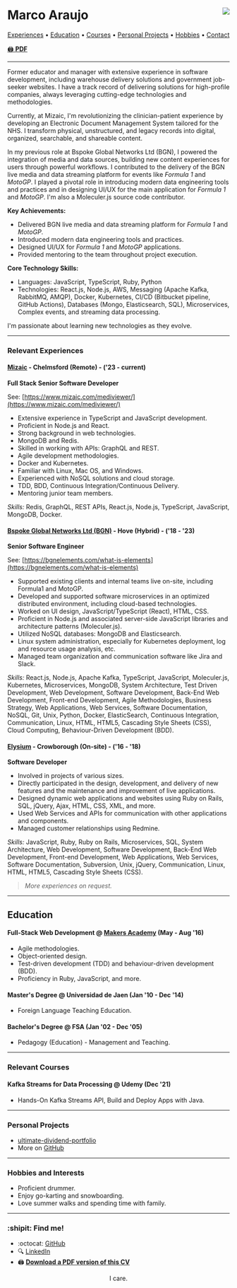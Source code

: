 # Marco Araujo <a href="https://www.codewars.com/users/srMarquinho"><img align="right" src="https://www.codewars.com/users/srMarquinho/badges/micro"></a>

<p align="center">
  <a href="#experience">Experiences</a>
  &bull;
  <a href="#education">Education</a>
  &bull;
  <a href="#courses">Courses</a>
  &bull;
  <a href="#projects">Personal Projects</a>
  &bull;
  <a href="#hobbies">Hobbies</a>
  &bull;
  <a href="#contact">Contact</a>
</p>

[:printer: **PDF**](https://drive.google.com/file/d/1c2b-nEEdHw8bjUmuke9aR20GeP3xekyp/view?usp=sharing)

---

Former educator and manager with extensive experience in software development, including warehouse delivery solutions and government job-seeker websites. I have a track record of delivering solutions for high-profile companies, always leveraging cutting-edge technologies and methodologies.

Currently, at Mizaic, I'm revolutionizing the clinician-patient experience by developing an Electronic Document Management System tailored for the NHS. I transform physical, unstructured, and legacy records into digital, organized, searchable, and shareable content.

In my previous role at Bspoke Global Networks Ltd (BGN), I powered the integration of media and data sources, building new content experiences for users through powerful workflows. I contributed to the delivery of the BGN live media and data streaming platform for events like *Formula 1* and *MotoGP*. I played a pivotal role in introducing modern data engineering tools and practices and in designing UI/UX for the main application for *Formula 1* and *MotoGP*. I'm also a Moleculer.js source code contributor.

**Key Achievements:**

- Delivered BGN live media and data streaming platform for *Formula 1* and *MotoGP*.
- Introduced modern data engineering tools and practices.
- Designed UI/UX for *Formula 1* and *MotoGP* applications.
- Provided mentoring to the team throughout project execution.

**Core Technology Skills:**

- Languages: JavaScript, TypeScript, Ruby, Python
- Technologies: React.js, Node.js, AWS, Messaging (Apache Kafka, RabbitMQ, AMQP), Docker, Kubernetes, CI/CD (Bitbucket pipeline, GitHub Actions), Databases (Mongo, Elasticsearch, SQL), Microservices, Complex events, and streaming data processing.

I'm passionate about learning new technologies as they evolve.

---

### <a name="experience"></a>Relevant Experiences

#### [Mizaic](https://www.mizaic.com/) - Chelmsford (Remote) - ('23 - current)

**Full Stack Senior Software Developer**

See: [https://www.mizaic.com/mediviewer/](https://www.mizaic.com/mediviewer/)

- Extensive experience in TypeScript and JavaScript development.
- Proficient in Node.js and React.
- Strong background in web technologies.
- MongoDB and Redis.
- Skilled in working with APIs: GraphQL and REST.
- Agile development methodologies.
- Docker and Kubernetes.
- Familiar with Linux, Mac OS, and Windows.
- Experienced with NoSQL solutions and cloud storage.
- TDD, BDD, Continuous Integration/Continuous Delivery.
- Mentoring junior team members.

*Skills:* Redis, GraphQL, REST APIs, React.js, Node.js, TypeScript, JavaScript, MongoDB, Docker.

#### [Bspoke Global Networks Ltd (BGN)](http://bgnevents.com/) - Hove (Hybrid) - ('18 - '23)

**Senior Software Engineer**

See: [https://bgnelements.com/what-is-elements](https://bgnelements.com/what-is-elements)

- Supported existing clients and internal teams live on-site, including Formula1 and MotoGP.
- Developed and supported software microservices in an optimized distributed environment, including cloud-based technologies.
- Worked on UI design, JavaScript/TypeScript (React), HTML, CSS.
- Proficient in Node.js and associated server-side JavaScript libraries and architecture patterns (Moleculer.js).
- Utilized NoSQL databases: MongoDB and Elasticsearch.
- Linux system administration, especially for Kubernetes deployment, log and resource usage analysis, etc.
- Managed team organization and communication software like Jira and Slack.

*Skills:* React.js, Node.js, Apache Kafka, TypeScript, JavaScript, Moleculer.js, Kubernetes, Microservices, MongoDB, System Architecture, Test Driven Development, Web Development, Software Development, Back-End Web Development, Front-end Development, Agile Methodologies, Business Strategy, Web Applications, Web Services, Software Documentation, NoSQL, Git, Unix, Python, Docker, ElasticSearch, Continuous Integration, Communication, Linux, HTML, HTML5, Cascading Style Sheets (CSS), Cloud Computing, Behaviour-Driven Development (BDD).

#### [Elysium](https://elysium.uk/) - Crowborough (On-site) - ('16 - '18)

**Software Developer**

- Involved in projects of various sizes.
- Directly participated in the design, development, and delivery of new features and the maintenance and improvement of live applications.
- Designed dynamic web applications and websites using Ruby on Rails, SQL, jQuery, Ajax, HTML, CSS, XML, and more.
- Used Web Services and APIs for communication with other applications and components.
- Managed customer relationships using Redmine.

*Skills:* JavaScript, Ruby, Ruby on Rails, Microservices, SQL, System Architecture, Web Development, Software Development, Back-End Web Development, Front-end Development, Web Applications, Web Services, Software Documentation, Subversion, Unix, jQuery, Communication, Linux, HTML, HTML5, Cascading Style Sheets (CSS).

> *More experiences on request.*

---

## <a name="education"></a> Education

#### Full-Stack Web Development @ [Makers Academy](http://www.makersacademy.com/curriculum/) (May - Aug '16)

- Agile methodologies.
- Object-oriented design.
- Test-driven development (TDD) and behaviour-driven development (BDD).
- Proficiency in Ruby, JavaScript, and more.

#### Master's Degree @ Universidad de Jaen (Jan '10 - Dec '14)

- Foreign Language Teaching Education.

#### Bachelor's Degree @ FSA (Jan '02 - Dec '05)

- Pedagogy (Education) - Management and Teaching.

---

### <a name="courses"></a>Relevant Courses

#### Kafka Streams for Data Processing @ Udemy (Dec '21)

- Hands-On Kafka Streams API, Build and Deploy Apps with Java.

---

### <a name="projects"></a>Personal Projects

- [ultimate-dividend-portfolio](https://srmarquinho.github.io/ultimate-dividend-portfolio/)
- More on [GitHub](https://github.com/srMarquinho)

---

### <a name="hobbies"></a>Hobbies and Interests

- Proficient drummer.
- Enjoy go-karting and snowboarding.
- Love summer walks and spending time with family.

---

### <a name="contact"></a>:shipit: Find me!

- :octocat: [GitHub](https://github.com/srMarquinho)
- :mag: [LinkedIn](https://www.linkedin.com/in/srMarquinho)
- :printer: [**Download a PDF version of this CV**](https://drive.google.com/file/d/1c2b-nEEdHw8bjUmuke9aR20GeP3xekyp/view?usp=sharing)

<p align="center">I care.</p>

